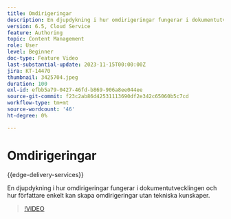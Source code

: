 ```yaml
---
title: Omdirigeringar
description: En djupdykning i hur omdirigeringar fungerar i dokumentutvecklingen och hur författare enkelt kan skapa omdirigeringar utan tekniska kunskaper.
version: 6.5, Cloud Service
feature: Authoring
topic: Content Management
role: User
level: Beginner
doc-type: Feature Video
last-substantial-update: 2023-11-15T00:00:00Z
jira: KT-14470
thumbnail: 3425704.jpeg
duration: 100
exl-id: efbb5a79-0427-46fd-b869-906a8ee044ee
source-git-commit: f23c2ab86d42531113690df2e342c65060b5c7cd
workflow-type: tm+mt
source-wordcount: '46'
ht-degree: 0%

---
```


# Omdirigeringar

{{edge-delivery-services}}

En djupdykning i hur omdirigeringar fungerar i dokumentutvecklingen och hur författare enkelt kan skapa omdirigeringar utan tekniska kunskaper.

>[!VIDEO](https://video.tv.adobe.com/v/3425704/?learn=on)
